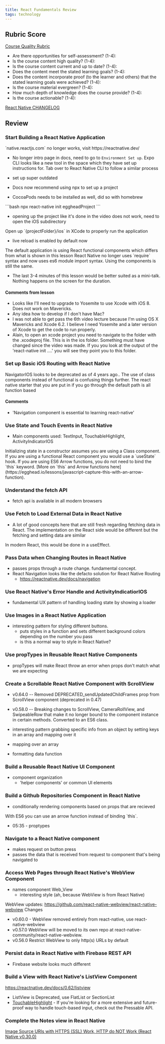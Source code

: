 ```yaml
---
title: React Fundamentals Review
tags: technology
---
```


<!-- 
<TimeStamp start={} end={}>
<TimeStamp />
 -->

 ## Rubric Score
[Course Quality Rubric](https://roamresearch.com/#/app/egghead/page/BRYKMsAyG)
- Are there opportunities for self-assessment? (1-4):
- Is the course content high quality? (1-4):
- Is the course content current and up to date? (1-4):
- Does the content meet the stated learning goals? (1-4):
- Does the content incorporate proof (to the learner and others) that the stated learning goals were achieved? (1-4):
- Is the course material evergreen? (1-4):
- How much depth of knowledge does the course provide? (1-4):
- Is the course actionable? (1-4):


[React Native CHANGELOG](https://github.com/react-native-community/releases/blob/master/CHANGELOG.md)

## Review
### Start Building a React Native Application

<TimeStamp start={00:00:00} end={00:00:08}>
  `native.reactjs.com` no longer works, visit https://reactnative.dev/
<TimeStamp />

- No longer intro page in docs, need to go to `Environment Set up`. Expo CLI looks like a new tool in the space which they have set up instructions for. Tab over to React Native CLI to follow a similar process
- set up super outdated


- Docs now recommend using npx to set up a project
- CocoaPods needs to be installed as well, did so with homebrew


<TimeStamp start={00:01:15} end={00:01:26}>
```bash
npx react-native init eggheadProject
```
<TimeStamp />

- opening up the project like it's done in the video does not work, need to open the iOS subdirectory


<TimeStamp start={00:01:55} end={00:02:00}>
Open up `{projectFolder}/ios` in XCode to properly run the application
<TimeStamp />

- live reload is enabled by default now


<TimeStamp start={00:04:32} end={00:04:37}>
The default application is using React functional components which differs from what is shown in this lesson
<TimeStamp />

<TimeStamp start={00:05:05} end={00:05:31}>
React Native no longer uses `require` syntax and now uses es6 module import syntax. Using the components is still the same.
<TimeStamp />

- The last 3-4 minutes of this lesson would be better suited as a mini-talk. Nothing happens on the screen for the duration.


#### Comments from lesson
  - Looks like I'll need to upgrade to Yosemite to use Xcode with iOS 8. Does not work on Mavericks.
  - Any idea how to develop if I don't have Mac?
  -  I was not able to get pass the 6th video lecture because I'm using OS X Mavericks and Xcode 6.2. I believe I need Yosemite and a later version of Xcode to get the code to run properly.
  -  Alain, to open an xcode project you need to navigate to the folder with the .xcodeproj file. This is in the ios folder. Something must have changed since the video was made. If you you look at the output of the 'react-native init ....' you will see they point you to this folder.


### Set up Basic iOS Routing with React Native


NavigatorIOS looks to be deprecated as of 4 years ago.. The use of class components instead of functional is confusing things further. The react native starter that you are put in if you go through the default path is all function based

#### Comments

- 'Navigation component is essential to learning react-native'

### Use State and Touch Events in React Native

- Main components used: TextInput, TouchableHighlight, ActivityIndicatorIOS


<TimeStamp start={00:01:30} end={00:02:00}>
Initializing state in a constructor assumes you are using a Class component. If you are using a functional React component you would use a `useState` hook.
<TimeStamp />


<TimeStamp start={00:03:49} end={00:04:15}>
If you are using ES6 Arrow functions, you do not need to bind the `this` keyword. [More on `this` and Arrow functions here](https://egghead.io/lessons/javascript-capture-this-with-an-arrow-function).
<TimeStamp />


### Understand the fetch API

- fetch api is available in all modern browsers

### Use Fetch to Load External Data in React Native

- A lot of good concepts here that are still fresh regarding fetching data in React. The implementation on the React side would be different but the fetching and setting data are similar

<TimeStamp start={00:04:20} end={00:00:08}>
In modern React, this would be done in a useEffect.
<TimeStamp />

### Pass Data when Changing Routes in React Native

- passes props through a route change. fundamental concept.
- React Navigation looks like the defacto solution for React Native Routing
  - https://reactnative.dev/docs/navigation

### Use React Native's Error Handle and ActivityIndicatiorIOS

- fundamental UX pattern of handling loading state by showing a loader

### Use Images in a React Native Application

- interesting pattern for styling different buttons.
  - puts styles in a function and sets different background colors depending on the number you pass
  - is this a normal way to style in React Native?

### Use propTypes in Reusable React Native Components

- propTypes will make React throw an error when props don't match what we are expecting

### Create a Scrollable React Native Component with ScrollView

- v0.64.0 -- Removed DEPRECATED_sendUpdatedChildFrames prop from ScrollView component (deprecated in 0.47)
- v0.58.0 -- Breaking changes to ScrollView, CameraRollView, and SwipeableRow that make it no longer bound to the component instance in certain methods. Converted to an ES6 class.

- interesting pattern grabbing specific info from an object by setting keys in an array and mapping over it
- mapping over an array
- formatting data function

### Build a Reusable React Native UI Component
- component organization
  - 'helper components' or common UI elements

### Build a Github Repositories Component in React Native
- conditionally rendering components based on props that are recieved


<TimeStamp start={00:04:16} end={00::04:38}>
With ES6 you can use an arrow function instead of binding `this`.
<TimeStamp />

- 05:35 - proptypes

### Navigate to a React Native component

- makes request on button press
- passes the data that is received from request to component that's being navigated to

### Access Web Pages through React Native's WebView Component

- names component Web_View
  - interesting style (ah, because WebView is from React Native)

WebView updates:
  https://github.com/react-native-webview/react-native-webview
Changes
  - v0.60.0 - WebView removed entirely from react-native, use react-native-webview
  - v0.57.0 WebView will be moved to its own repo at react-native-community/react-native-webview.
  - v0.56.0 Restrict WebView to only http(s) URLs by default

### Persist data in React Native with Firebase REST API

- Firebase website looks much different


### Build a View with React Native's ListView Component

https://reactnative.dev/docs/0.62/listview

- ListView is Deprecated, use FlatList or SectionList
- [TouchableHighlight](https://reactnative.dev/docs/touchablehighlight) - If you're looking for a more extensive and future-proof way to handle touch-based input, check out the Pressable API.

### Complete the Notes view in React Native

[Image Source URIs with HTTPS (SSL) Work, HTTP do NOT Work (React Native v0.30.0)](https://stackoverflow.com/questions/38587451/image-source-uris-with-https-ssl-work-http-do-not-work-react-native-v0-30-0/38587838#38587838)